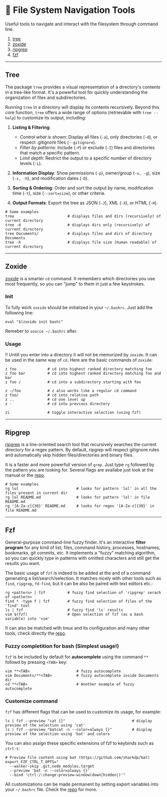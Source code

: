 # :rocket: File System Navigation Tools
Useful tools to navigate and interact with the filesystem through command line.

1. [tree](##Tree)
2. [zoxide](##Zoxide)
3. [ripgrep](##Ripgrep)
4. [fzf](##Fzf)

---
## Tree
The package `tree` provides a visual representation of a directory's contents in a tree-like format.
It's a powerful tool for quickly understanding the organization of files and subdirectories.

Running `tree` in a directory will display its contents recursively. Beyond this core function, `tree` offers a wide range of options (retrievable with `tree --help`) to customize its output, including:

1. **Listing & Filtering**:

    * *Control what is shown*: Display all files (`-a`), only directories (`-d`), or respect .gitignore files (`--gitignore`).
    * *Filter by patterns*: Include (`-P`) or exclude (`-I`) files and directories that match a specific pattern.
    * *Limit depth*: Restrict the output to a specific number of directory levels (`-L`).

2. **Information Display**: Show permissions (`-p`), owner/group (`-u, -g`), size (`-s, -h`), and modification dates (`-D`).

3. **Sorting & Ordering**: Order and sort the output by name, modification time (`-t`), size (`--sort=size`), or other criteria.

4. **Output Formats**: Export the tree as JSON (`-J`), XML (`-X`), or HTML (`-H`).

```shell
# Some examples
tree                        # displays files and dirs (recursively) of current directory
tree -d                     # displays dirs only (recursively) of current directory
tree Documents/             # displays files and dirs of directory Documents
tree -h                     # displays file size (human readable) of current directory
```

---
## Zoxide
[zoxide](https://github.com/ajeetdsouza/zoxide.git) is a smarter `cd` command. It remembers which directories you use most frequently, so you can "jump" to them in just a few keystrokes.

### Init
To fully work `zoxide` should be initialized in your `~/.bashrc`. Just add the following line:

```shell
eval "$(zoxide init bash)"
```

Remeber to `source ~/.bashrc` after.

### Usage
:bangbang: Untill you enter into a directory it will not be memorized by `zoxide`.
It can be used in the same way of `cd`.
Here are the basic commands of `zoxide`:

```shell
z foo              # cd into highest ranked directory matching foo
z foo bar          # cd into highest ranked directory matching foo and bar
z foo /            # cd into a subdirectory starting with foo

z ~/foo            # z also works like a regular cd command
z foo/             # cd into relative path
z ..               # cd one level up
z -                # cd into previous directory

zi                 # toggle interactive selection (using fzf)
```

---
## Ripgrep
[ripgrep](https://github.com/BurntSushi/ripgrep.git) is a line-oriented search tool that recursively searches the current directory for a regex pattern.
By default, ripgrep will respect gitignore rules and automatically skip hidden files/directories and binary files.

It is a faster and more powerfull version of `grep`. Just type `rg` followed by the pattern you are looking for. Several flags are availabe just look at the manual or the [repo](https://github.com/BurntSushi/ripgrep.git).

```shell
# Some examples
rg lol                          # looks for pattern 'lol' in all the files present in current dir
rg lol README.md                # looks for pattern 'lol' in file README.md
rg '[A-Za-z]{30}' README.md     # looks for regex '[A-Za-z]{30}' in file README.md

```

---
## Fzf
General-purpose command-line fuzzy finder. It's an interactive **filter program** for any kind of list; files, command history, processes, hostnames, bookmarks, git commits, etc.
It implements a "fuzzy" matching algorithm, so you can quickly type in patterns with omitted characters and still get the results you want.

The basic usage of `fzf` is indeed to be added at the and of a command generating a list/search/selection. It matches nicely with other tools such as `find`, `ripgrep`, `fd-find`, but it can be also be paired with text editors etc.:

```shell
rg <pattern> | fzf          # fuzzy find selection of 'ripgrep' serach of <pattern>
find * -type f | fzf        # fuzzy find selection of files of the 'find' tool
ls | fzf                    # fuzzy find 'ls' results
vim $(fzf)                  # Open selection of fzf (as a bash variable) into 'vim'
```

It can also be matched with tmux and its configuration and many other tools, check directly the [repo](https://github.com/junegunn/fzf.git).

### Fuzzy completition for bash (Simplest usage!)
`fzf` is be included by default for **autocomplete** using the command `**` followd by pressing `<TAB>` key:

```shell
vim **<TAB>                     # fuzzy autocomplete
vim Documents/**<TAB>           # fuzzy autocomplete inside Documents dir
cd **<TAB>                      # Another example of fuzzy autocomplete
```

### Customize command
`fzf` has different flags that can be used to customize its usage, for example:

```shell
ls | fzf --preview "cat {}"                              # display preview of the selection using 'cat'
ls | fzf --preview "batcat -n --color=always {}"         # display preview of the selection using 'bat' and colors
```

You can also assign these specific extensions of fzf to keybinds such as `ctrl-t`:

```shell
# Preview file content using bat (https://github.com/sharkdp/bat)
export FZF_CTRL_T_OPTS="
  --walker-skip .git,node_modules,target
  --preview 'bat -n --color=always {}'
  --bind 'ctrl-/:change-preview-window(down|hidden|)'"
```

All customizations can be made permanent by setting export variables into your `~/.bashrc` file. Check the [repo](https://github.com/junegunn/fzf.git) for more.

